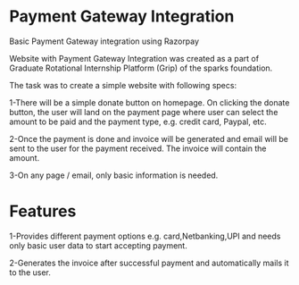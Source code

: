 # Payment Gateway Integration
Basic Payment Gateway integration using Razorpay

Website with Payment Gateway Integration was created as a part of Graduate Rotational Internship Platform (Grip) of the sparks foundation.

The task was to create a simple website with following specs:

1-There will be a simple donate button on homepage. On clicking
the donate button, the user will land on the payment page where
user can select the amount to be paid and the payment type, e.g.
credit card, Paypal, etc.

2-Once the payment is done and invoice will be generated and
email will be sent to the user for the payment received. The
invoice will contain the amount.

3-On any page / email, only basic information is needed.


# Features

1-Provides different payment options e.g. card,Netbanking,UPI and needs only basic user data to start accepting payment.


2-Generates the invoice after successful payment and automatically mails it to the user.





